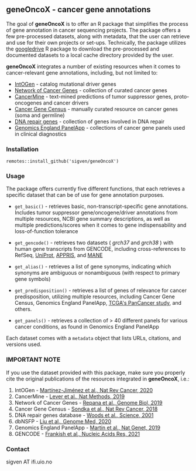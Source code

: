 ## geneOncoX - cancer gene annotations

The goal of **geneOncoX** is to offer an R package that simplifies the process of gene annotation in cancer sequencing projects. The package offers a few pre-processed datasets, along with metadata, that the user can retrieve and use for their own projects or set-ups. Technically, the package utilizes the [googledrive](https://googledrive.tidyverse.org/) R package to download the pre-processed and documented datasets to a local cache directory provided by the user.

**geneOncoX** integrates a number of existing resources when it comes to cancer-relevant gene annotations, including, but not limited to:

-   [IntOGen](https://www.intogen.org/download) - catalog mutational driver genes
-   [Network of Cancer Genes](http://ncg.kcl.ac.uk/) - collection of curated cancer genes
-   [CancerMine](http://bionlp.bcgsc.ca/cancermine/) - text-mined predictions of tumor suppressor genes, proto-oncogenes and cancer drivers
-   [Cancer Gene Census](https://cancer.sanger.ac.uk/census) - manually curated resource on cancer genes (soma and germline)
-   [DNA repair genes](https://www.mdanderson.org/documents/Labs/Wood-Laboratory/human-dna-repair-genes.html) - collection of genes involved in DNA repair
-   [Genomics England PanelApp](https://panelapp.genomicsengland.co.uk/) - collections of cancer gene panels used in clinical diagnostics

### Installation

`remotes::install_github('sigven/geneOncoX')`

### Usage

The package offers currently five different functions, that each retrieves a specific dataset that can be of use for gene annotation purposes.

-   `get_basic()` - retrieves basic, non-transcript-specific gene annotations. Includes tumor suppressor gene/oncogene/driver annotations from multiple resources, NCBI gene summary descriptions, as well as multiple predictions/scores when it comes to gene indispensability and loss-of-function tolerance

-   `get_gencode()` - retrieves two datasets ( *grch37* and *grch38* ) with human gene transcripts from GENCODE, including cross-references to RefSeq, [UniProt](https://www.uniprot.org), [APPRIS](https://appris.bioinfo.cnio.es/#/), and [MANE](https://www.ncbi.nlm.nih.gov/refseq/MANE/)

-   `get_alias()` - retrieves a list of gene synonyms, indicating which synonyms are ambiguous or nonambiguous (with respect to primary gene symbols)

-   `get_predisposition()` - retrieves a list of genes of relevance for cancer predisposition, utilizing multiple resources, including Cancer Gene Census, Genomics England PanelApp, [TCGA's PanCancer study](https://pubmed.ncbi.nlm.nih.gov/29625052/), and others.

-   `get_panels()` - retrieves a collection of \> 40 different panels for various cancer conditions, as found in Genomics England PanelApp

Each dataset comes with a `metadata` object that lists URLs, citations, and versions used.

### IMPORTANT NOTE

If you use the dataset provided with this package, make sure you properly cite the original publications of the resources integrated in **geneOncoX**, i.e.:

1.  IntOGen - [Martínez-Jiménez et al., Nat Rev Cancer, 2020](https://pubmed.ncbi.nlm.nih.gov/32778778/)
2.  CancerMine - [Lever et al., Nat Methods, 2019](https://pubmed.ncbi.nlm.nih.gov/31110280/)
3.  Network of Cancer Genes - [Repana et al., Genome Biol, 2019](https://pubmed.ncbi.nlm.nih.gov/30606230/)
4.  Cancer Gene Census - [Sondka et al., Nat Rev Cancer, 2018](https://pubmed.ncbi.nlm.nih.gov/30293088/)
5.  DNA repair genes database - [Woods et al., Science, 2001](https://pubmed.ncbi.nlm.nih.gov/11181991/)
6.  dbNSFP - [Liu et al., Genome Med, 2020](https://pubmed.ncbi.nlm.nih.gov/33261662/)
7.  Genomics England PanelApp - [Martin et al., Nat Genet, 2019](https://pubmed.ncbi.nlm.nih.gov/31676867/)
8.  GENCODE - [Frankish et al., Nucleic Acids Res, 2021](https://pubmed.ncbi.nlm.nih.gov/33270111)

### Contact

sigven AT ifi.uio.no
